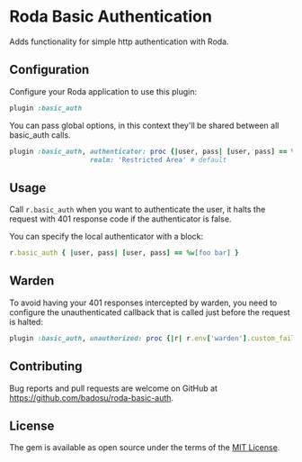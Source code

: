 # Roda Basic Authentication

Adds functionality for simple http authentication with Roda.

## Configuration

Configure your Roda application to use this plugin:

```ruby
plugin :basic_auth
```

You can pass global options, in this context they'll be shared between all
basic\_auth calls.

```ruby
plugin :basic_auth, authenticator: proc {|user, pass| [user, pass] == %w[foo bar]},
                    realm: 'Restricted Area' # default
```

## Usage

Call `r.basic_auth` when you want to authenticate the user, it halts the
request with 401 response code if the authenticator is false.

You can specify the local authenticator with a block:

```ruby
r.basic_auth { |user, pass| [user, pass] == %w[foo bar] }
```

## Warden

To avoid having your 401 responses intercepted by warden, you need to configure
the unauthenticated callback that is called just before the request is halted:

```ruby
plugin :basic_auth, unauthorized: proc {|r| r.env['warden'].custom_failure! }
```

## Contributing

Bug reports and pull requests are welcome on GitHub at https://github.com/badosu/roda-basic-auth.

## License

The gem is available as open source under the terms of the [MIT License](http://opensource.org/licenses/MIT).
